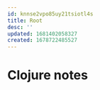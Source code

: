 ```yaml
---
id: knnse2vpo85uy21tsiotl4s
title: Root
desc: ''
updated: 1681402058327
created: 1678722485527
---
```

# Clojure notes

